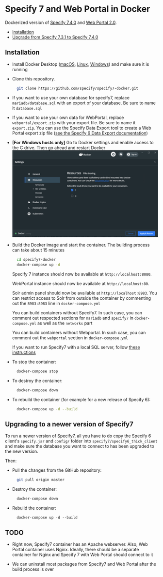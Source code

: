 # Specify 7 and Web Portal in Docker

Dockerized version of [Specify 7.4.0](https://github.com/specify/specify7) and [Web Portal 2.0](https://github.com/specify/webportal-installer).

- [Installation](#Installation)
- [Upgrade from Specify 7.3.1 to Specify 7.4.0](#upgrade-from-specify-731-to-specify-740)

## Installation

- Install Docker Desktop ([macOS](https://hub.docker.com/editions/community/docker-ce-desktop-mac/), [Linux](https://docs.docker.com/engine/install/ubuntu/), [Windows](https://hub.docker.com/editions/community/docker-ce-desktop-windows/)) and make sure it is running

- Clone this repository.
  ```bash
    git clone https://github.com/specify/specify7-docker.git
  ```

- If you want to use your own database for specify7, replace `mariadb/database.sql` with an export of your database. Be sure to name it `database.sql`

- If you want to use your own data for WebPortal, replace `webportal/export.zip` with your export file. Be sure to name it `export.zip`. You can use the Specify Data Export tool to create a Web Portal export zip file ([see the Specify 6 Data Export documentation](https://www.sustain.specifysoftware.org/wp-content/uploads/2017/03/Using-the-Specify-Web-Portal.pdf))

- **[For Windows hosts only]** Go to Docker settings and enable access to the C drive. Then go ahead and restart Docker
![](./docker_settings.png)

- Build the Docker image and start the container. The building process can take about 15 minutes
  ```bash
    cd specify7-docker
    docker-compose up -d
  ```

  Specify 7 instance should now be available at `http://localhost:8080`.
  
  WebPortal instance should now be available at `http://localhost:80`.
  
  Solr admin panel should now be available at `http://localhost:8983`. You can restrict access to Solr from outside the container by commenting out the `8983:8983` line in `docker-compose.yml`

  You can build containers without Specify7. In such case, you can comment out respected sections for `mariadb` and `specify7` in `docker-compose.yml` as well as the `networks` part
  
  You can build containers without Webportal. In such case, you can comment out the `webportal` section in `docker-compose.yml`

  If you want to run Specify7 with a local SQL server, follow [these instructions](https://github.com/specify/specify7-docker/tree/sp7_only)

- To stop the container:
  ```bash
    docker-compose stop
  ```
- To destroy the container:
  ```bash
    docker-compose down
  ```
- To rebuild the container (for example for a new release of Specify 6):
  ```bash
    docker-compose up -d --build
  ```


## Upgrading to a newer version of Specify7

To run a newer version of Specify7, all you have to do copy the Specify 6 client's `specify.jar` and `config/` folder into `specify7/specify6_thick_client` and make sure the database you want to connect to has been upgraded to the new version.

Then:

- Pull the changes from the GitHub repository:

  ```bash
    git pull origin master
  ```

- Destroy the container:

  ```bash
    docker-compose down
  ```

- Rebuild the container:

  ```
    docker-compose up -d --build
  ```

## TODO

- Right now, Specify7 container has an Apache webserver. Also, Web Portal container uses Nginx. Ideally, there should be a separate container for Nginx and Specify 7 with Web Portal should connect to it

- We can uninstall most packages from Specify7 and Web Portal after the build process is over
